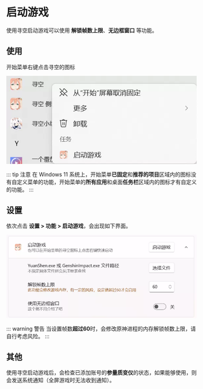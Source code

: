 # 启动游戏

使用寻空启动游戏可以使用 **解锁帧数上限**、**无边框窗口** 等功能。

## 使用

开始菜单右键点击寻空的图标

![启动游戏](./img/img-startgame-menu.webp)

::: tip 注意
在 Windows 11 系统上，开始菜单**已固定**和**推荐的项目**区域内的图标没有自定义菜单的功能，开始菜单的**所有应用**和桌面**任务栏**区域内的图标才有自定义的功能。
:::

## 设置

依次点击 **设置 > 功能 > 启动游戏**，会出现如下界面。

![启动游戏设置](./img/img-startgame-setting.webp)

::: warning 警告
当设置帧数**超过60**时，会修改原神进程的内存解锁帧数上限，请自行考虑风险。
:::

## 其他

使用寻空启动游戏后，会检查已添加账号的**参量质变仪**的状态，如果能够使用，则会发送系统通知（全屏游戏时无法收到通知）。